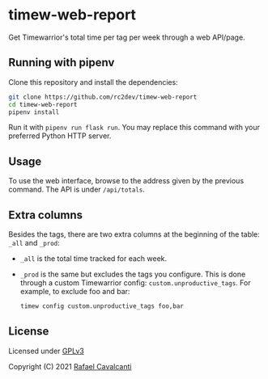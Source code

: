 # timew-web-report

Get Timewarrior's total time per tag per week through a web API/page.

## Running with pipenv

Clone this repository and install the dependencies:

```sh
git clone https://github.com/rc2dev/timew-web-report
cd timew-web-report
pipenv install
```

Run it with `pipenv run flask run`. You may replace this command with your preferred Python HTTP server.

## Usage

To use the web interface, browse to the address given by the previous command. The API is under `/api/totals`.

## Extra columns

Besides the tags, there are two extra columns at the beginning of the table: `_all` and `_prod`:

- `_all` is the total time tracked for each week.
- `_prod` is the same but excludes the tags you configure. This is done through a custom Timewarrior config: `custom.unproductive_tags`. For example, to exclude foo and bar:

  ```sh
  timew config custom.unproductive_tags foo,bar
  ```

## License

Licensed under [GPLv3](LICENSE)

Copyright (C) 2021 [Rafael Cavalcanti](https://rafaelc.org/dev)
